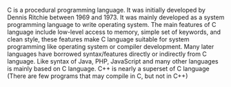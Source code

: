 C is a procedural programming language. It was initially developed by Dennis Ritchie between 1969 and 1973. It was mainly developed as a system programming language to write operating system. The main features of C language include low-level access to memory, simple set of keywords, and clean style, these features make C language suitable for system programming like operating system or compiler development.
Many later languages have borrowed syntax/features directly or indirectly from C language. Like syntax of Java, PHP, JavaScript and many other languages is mainly based on C language. C++ is nearly a superset of C language (There are few programs that may compile in C, but not in C++)
